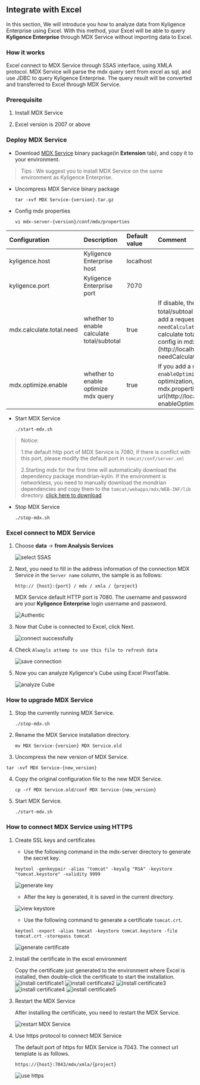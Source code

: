 ## Integrate with Excel

In this section, We will introduce you how to analyze data from Kyligence Enterprise using Excel. With this method, your Excel will be able to query **Kyligence Enterprise** through MDX Service without importing data to Excel. 

### How it works

Excel connect to MDX Service through SSAS interface, using XMLA protocol. MDX Service will parse the mdx query sent from excel as sql, and use JDBC to query Kyligence Enterprise. The query result will be converted and transferred to Excel through MDX Service. 

### Prerequisite

1. Install MDX Service

2. Excel version is 2007 or above

### Deploy MDX Service

+ Download [MDX Service](http://download.kyligence.io) binary package(in **Extension** tab), and copy it to your environment.
> Tips : We suggest you to install MDX Service on the same environment as Kyligence Enterprise.

+ Uncompress MDX Service binary package 

  `tar -xvf MDX Service-{version}.tar.gz`
  
+ Config mdx properties 
  
  `vi mdx-server-{version}/conf/mdx/properties`

|Configuration|Description|Default value|Comment|
| :------| :------| :------| :------|
|kyligence.host|Kyligence Enterprise host|localhost|
|kyligence.port|Kyligence Enterprise port|7070|
|mdx.calculate.total.need|whether to enable calculate total/subtotal|true|If disable, the returned result will not carry total/subtoal，and query more faster. If you add a request parameter to the url, `needCalculateTotal=false`, it will also disable calculate total/subtotal, and will ignore this config in mdx.properties. Example url (http://localhost:7080/mdx/xmla/learn_kylin?needCalculateTotal=false)|
|mdx.optimize.enable|whether to enable optimize mdx query|true|If you add a request parameter to the url, `enableOptimizeMdx=true`, it will also open MDX optimization, and will ignore this config in mdx.properties. Example url(http://localhost:7080/mdx/xmla/learn_kylin?enableOptimizeMdx=true)|

+ Start MDX Service 

  `./start-mdx.sh`
> Notice:
>
> 1.the default http port of MDX Service is 7080, if there is conflict with this port, please modify the default port in `tomcat/conf/server.xml`
>
> 2.Starting mdx for the first time will automatically download the dependency package mondrian-kylin. If the environment is networkless, you need to manually download the mondrian dependencies and copy them to the `tomcat/webapps/mdx/WEB-INF/lib` directory. [click here to download](http://repository.kyligence.io:8081/repository/maven-releases/pentaho/mondrian/mdx-1.0/mondrian-mdx-1.0.jar)

+ Stop MDX Service 

  `./stop-mdx.sh`

### Excel connect to MDX Service

1. Choose **data** -> **from Analysis Services**

   ![select SSAS](images/excel_2018_en/Excel_SSAS_en_1.png)

2. Next, you need to fill in the address information of the connection MDX Service in the `Server name` column, the sample is as follows:
 
   `http:// {host}:{port} / mdx / xmla / {project}`
   
   MDX Service default HTTP port is 7080. The username and password are your **Kyligence Enterprise** login username and password.

   ![Authentic](images/excel_2018_en/Excel_SSAS_en_2.png)

3. Now that Cube is connected to Excel, click Next.

   ![connect successfully](images/excel_2018_en/Excel_SSAS_en_3.png)

4. Check `Alwayls attemp to use this file to refresh data`

   ![save connection](images/excel_2018_en/Excel_SSAS_en_4.png)

5. Now you can analyze Kyligence's Cube using Excel PivotTable.

   ![analyze Cube](images/excel_2018_en/Excel_SSAS_en_5.png)

### How to upgrade MDX Service

1. Stop the currently running MDX Service.

   `./stop-mdx.sh`
   
2. Rename the MDX Service installation directory.

   `mv MDX Service-{version} MDX Service.old`
   
3. Uncompress the new version of MDX Service.

  `tar -xvf MDX Service-{new_version}`
  
4. Copy the original configuration file to the new MDX Service.
   
   `cp -rf MDX Service.old/conf MDX Service-{new_version}`
   
5. Start MDX Service.
   
   `./start-mdx.sh`

### How to connect MDX Service using HTTPS

1. Create SSL keys and certificates

   + Use the following command in the mdx-server directory to generate the secret key.

   `keytool -genkeypair -alias "tomcat" -keyalg "RSA" -keystore "tomcat.keystore" -validity 9999`

   ![generate key](images/excel_2018_en/mdx_https/https_1.png)

   + After the key is generated, it is saved in the current directory.
   
   ![view keystore](images/excel_2018_en/mdx_https/https_2.png)

   + Use the following command to generate a certificate `tomcat.crt`.

   `keytool -export -alias tomcat -keystore tomcat.keystore -file tomcat.crt -storepass tomcat`
   
   ![generate certificate](images/excel_2018_en/mdx_https/https_3.png)

2. Install the certificate in the excel environment

   Copy the certificate just generated to the environment where Excel is installed, then double-click the certificate to start the installation.
   ![install certificate1](images/excel_2018_en/mdx_https/https_4.png) 
   ![install certificate2](images/excel_2018_en/mdx_https/https_5.png) 
   ![install certificate3](images/excel_2018_en/mdx_https/https_6.png) 
   ![install certificate4](images/excel_2018_en/mdx_https/https_7.png) 
   ![install certificate5](images/excel_2018_en/mdx_https/https_8.png) 

3. Restart the MDX Service

   After installing the certificate, you need to restart the MDX Service.
   
   ![restart MDX Service](images/excel_2018_en/mdx_https/https_10.png)

4. Use https protocol to connect MDX Service

   The default port of https for MDX Service is 7043. The connect url template is as follows.
   
   `https://{host}:7043/mdx/xmla/{project}`

   ![use https](images/excel_2018_en/mdx_https/https_9.png)

